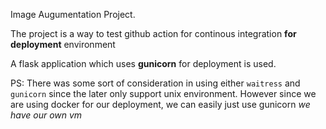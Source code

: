 Image Augumentation Project.

The project is a way to test github action for continous integration **for deployment** environment

A flask application which uses **gunicorn** for deployment is used.

PS: There was some sort of consideration in using either `waitress` and `gunicorn` since the later only support unix environment. However since we are using docker for our deployment, we can easily just use gunicorn _we have our own vm_